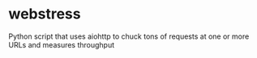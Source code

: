 # webstress
Python script that uses aiohttp to chuck tons of requests at one or more URLs and measures throughput
